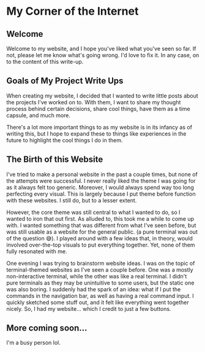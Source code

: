 # My Corner of the Internet

## Welcome

Welcome to my website, and I hope you've liked what you've seen so far.
If not, please let me know what's going wrong. I'd love to fix it.
In any case, on to the content of this write-up.

## Goals of My Project Write Ups

When creating my website, I decided that I wanted to write little posts
about the projects I've worked on to. With them, I want to share my thought process
behind certain decisions, share cool things, have them as a time capsule, and
much more.

There's a lot more important things to as my website is in its infancy as of
writing this, but I hope to expand these to things like experiences in the
future to highlight the cool things I do in them.

## The Birth of this Website

I've tried to make a personal website in the past a couple times, but none of
the attempts were successful. I never really liked the theme I was going for
as it always felt too generic. Moreover, I would always spend way too long
perfecting every visual. This is largely because I put theme before function
with these websites. I still do, but to a lesser extent.

However, the core theme was still central to what I wanted to do, so I wanted
to iron that out first. As alluded to, this took me a while to come up with.
I wanted something that was different from what I've seen before, but
was still usable as a website for the general public. (a pure
terminal was out of the question 😅). I played around with a few ideas that,
in theory, would involved over-the-top visuals to put everything together.
Yet, none of them fully resonated with me.

One evening I was trying to brainstorm website ideas. I was on the topic of
terminal-themed websites as I've seen a couple before. One was a mostly
non-interactive terminal, while the other was like a real terminal. I didn't
pure terminals as they may be unintuitive to some users, but the static one
was also boring. I suddenly had the spark of an idea: what if I put the
commands in the navigation bar, as well as having a real command input. I
quickly sketched some stuff out, and it felt like everything went together
nicely. So, I had my website... which I credit to just a few buttons.

## More coming soon...

I'm a busy person lol.

